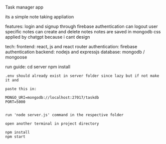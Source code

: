 Task manager app

its a simple note taking appliation

features:
    login and signup through firebase authentication
    can logout
    user specific notes
    can create and delete notes
    notes are saved in mongodb
    css applied by chatgpt because i cant design

tech:
    frontend: react, js and react router
    authentication: firebase authentication 
    backend: nodejs and expressjs
    database: mongodb / mongoose

run guide:
    cd server
    npm install
   
    .env should already exist in server folder since lazy but if not make it and

    paste this in:

    MONGO_URI=mongodb://localhost:27017/taskdb
    PORT=5000


    run 'node server.js' command in the respective folder

    open another terminal in project directory

    npm install 
    npm start